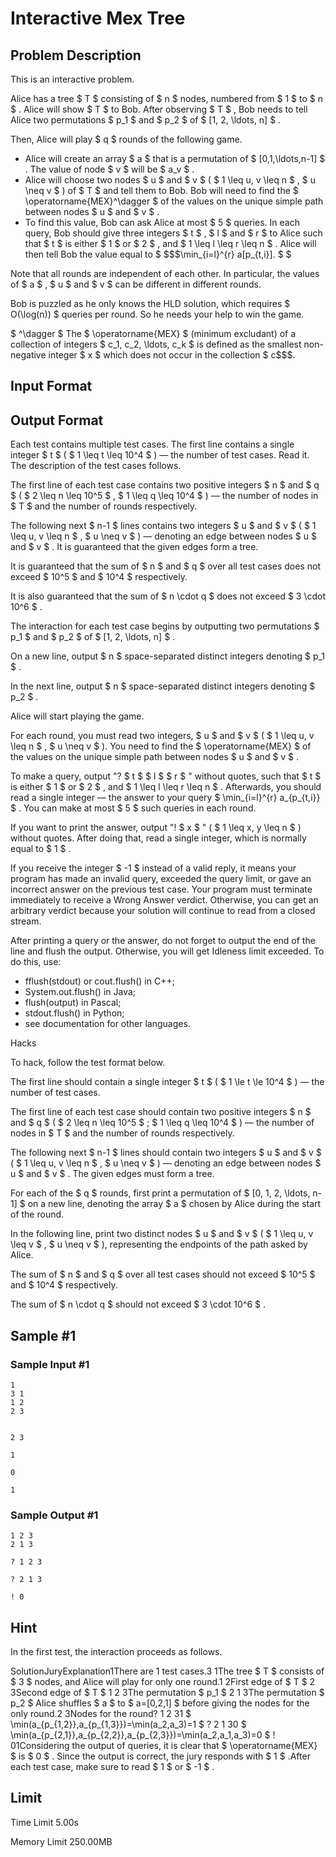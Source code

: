 # Interactive Mex Tree

## Problem Description

This is an interactive problem.

Alice has a tree $ T $ consisting of $ n $ nodes, numbered from $ 1 $ to $ n $ . Alice will show $ T $ to Bob. After observing $ T $ , Bob needs to tell Alice two permutations $ p_1 $ and $ p_2 $ of $ [1, 2, \ldots, n] $ .

Then, Alice will play $ q $ rounds of the following game.

- Alice will create an array $ a $ that is a permutation of $ [0,1,\ldots,n-1] $ . The value of node $ v $ will be $ a_v $ .
- Alice will choose two nodes $ u $ and $ v $ ( $ 1 \leq u, v \leq n $ , $ u \neq v $ ) of $ T $ and tell them to Bob. Bob will need to find the $ \operatorname{MEX}^\dagger $ of the values on the unique simple path between nodes $ u $ and $ v $ .
- To find this value, Bob can ask Alice at most $ 5 $ queries. In each query, Bob should give three integers $ t $ , $ l $ and $ r $ to Alice such that $ t $ is either $ 1 $ or $ 2 $ , and $ 1 \leq l \leq r \leq n $ . Alice will then tell Bob the value equal to $ $$$\min_{i=l}^{r} a[p_{t,i}]. $ $  </li></ul><p>Note that all rounds are independent of each other. In particular, the values of  $ a $ ,  $ u $  and  $ v $  can be different in different rounds.</p><p>Bob is puzzled as he only knows the HLD solution, which requires  $ O(\\log(n)) $  queries per round. So he needs your help to win the game. </p><p> $ ^\\dagger $  The  $ \\operatorname{MEX} $  (minimum excludant) of a collection of integers  $ c\_1, c\_2, \\ldots, c\_k $  is defined as the smallest non-negative integer  $ x $  which does not occur in the collection  $ c$$$.

## Input Format

## Output Format

Each test contains multiple test cases. The first line contains a single integer $ t $ ( $ 1 \leq t \leq 10^4 $ ) — the number of test cases. Read it. The description of the test cases follows.

The first line of each test case contains two positive integers $ n $ and $ q $ ( $ 2 \leq n \leq 10^5 $ , $ 1 \leq q \leq 10^4 $ ) — the number of nodes in $ T $ and the number of rounds respectively.

The following next $ n-1 $ lines contains two integers $ u $ and $ v $ ( $ 1 \leq u, v \leq n $ , $ u \neq v $ ) — denoting an edge between nodes $ u $ and $ v $ . It is guaranteed that the given edges form a tree.

It is guaranteed that the sum of $ n $ and $ q $ over all test cases does not exceed $ 10^5 $ and $ 10^4 $ respectively.

It is also guaranteed that the sum of $ n \cdot q $ does not exceed $ 3 \cdot 10^6 $ .

The interaction for each test case begins by outputting two permutations $ p_1 $ and $ p_2 $ of $ [1, 2, \ldots, n] $ .

On a new line, output $ n $ space-separated distinct integers denoting $ p_1 $ .

In the next line, output $ n $ space-separated distinct integers denoting $ p_2 $ .

Alice will start playing the game.

For each round, you must read two integers, $ u $ and $ v $ ( $ 1 \leq u, v \leq n $ , $ u \neq v $ ). You need to find the $ \operatorname{MEX} $ of the values on the unique simple path between nodes $ u $ and $ v $ .

To make a query, output "? $ t $ $ l $ $ r $ " without quotes, such that $ t $ is either $ 1 $ or $ 2 $ , and $ 1 \leq l \leq r \leq n $ . Afterwards, you should read a single integer — the answer to your query $ \min_{i=l}^{r} a_{p_{t,i}} $ . You can make at most $ 5 $ such queries in each round.

If you want to print the answer, output "! $ x $ " ( $ 1 \leq x, y \leq n $ ) without quotes. After doing that, read a single integer, which is normally equal to $ 1 $ .

If you receive the integer $ -1 $ instead of a valid reply, it means your program has made an invalid query, exceeded the query limit, or gave an incorrect answer on the previous test case. Your program must terminate immediately to receive a Wrong Answer verdict. Otherwise, you can get an arbitrary verdict because your solution will continue to read from a closed stream.

After printing a query or the answer, do not forget to output the end of the line and flush the output. Otherwise, you will get Idleness limit exceeded. To do this, use:

- fflush(stdout) or cout.flush() in C++;
- System.out.flush() in Java;
- flush(output) in Pascal;
- stdout.flush() in Python;
- see documentation for other languages.

Hacks

To hack, follow the test format below.

The first line should contain a single integer $ t $ ( $ 1 \le t \le 10^4 $ ) — the number of test cases.

The first line of each test case should contain two positive integers $ n $ and $ q $ ( $ 2 \leq n \leq 10^5 $ ; $ 1 \leq q \leq 10^4 $ ) — the number of nodes in $ T $ and the number of rounds respectively.

The following next $ n-1 $ lines should contain two integers $ u $ and $ v $ ( $ 1 \leq u, v \leq n $ , $ u \neq v $ ) — denoting an edge between nodes $ u $ and $ v $ . The given edges must form a tree.

For each of the $ q $ rounds, first print a permutation of $ [0, 1, 2, \ldots, n-1] $ on a new line, denoting the array $ a $ chosen by Alice during the start of the round.

In the following line, print two distinct nodes $ u $ and $ v $ ( $ 1 \leq u, v \leq v $ , $ u \neq v $ ), representing the endpoints of the path asked by Alice.

The sum of $ n $ and $ q $ over all test cases should not exceed $ 10^5 $ and $ 10^4 $ respectively.

The sum of $ n \cdot q $ should not exceed $ 3 \cdot 10^6 $ .

## Sample #1

### Sample Input #1

```
1
3 1
1 2
2 3


2 3

1

0

1
```

### Sample Output #1

```
1 2 3
2 1 3

? 1 2 3

? 2 1 3

! 0
```

## Hint

In the first test, the interaction proceeds as follows.

 SolutionJuryExplanation1There are 1 test cases.3 1The tree $ T $ consists of $ 3 $ nodes, and Alice will play for only one round.1 2First edge of $ T $ 2 3Second edge of $ T $ 1 2 3The permutation $ p_1 $ 2 1 3The permutation $ p_2 $ Alice shuffles $ a $ to $ a=[0,2,1] $ before giving the nodes for the only round.2 3Nodes for the round? 1 2 31 $ \min(a_{p_{1,2}},a_{p_{1,3}})=\min(a_2,a_3)=1 $ ? 2 1 30 $ \min(a_{p_{2,1}},a_{p_{2,2}},a_{p_{2,3}})=\min(a_2,a_1,a_3)=0 $ ! 01Considering the output of queries, it is clear that $ \operatorname{MEX} $ is $ 0 $ . Since the output is correct, the jury responds with $ 1 $ .After each test case, make sure to read $ 1 $ or $ -1 $ .

## Limit



Time Limit
5.00s

Memory Limit
250.00MB